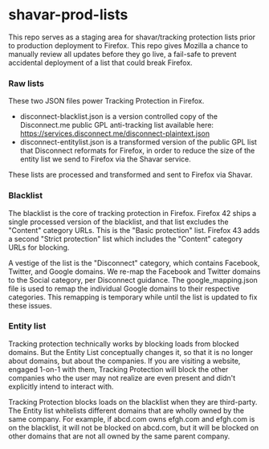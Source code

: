 # shavar-prod-lists
This repo serves as a staging area for shavar/tracking protection lists prior to production deployment to Firefox. This repo gives Mozilla a chance to manually review all updates before they go live, a fail-safe to prevent accidental deployment of a list that could break Firefox.


### Raw lists
These two JSON files power Tracking Protection in Firefox. 

* disconnect-blacklist.json is a version controlled copy of the Disconnect.me public GPL anti-tracking list available here: https://services.disconnect.me/disconnect-plaintext.json
* disconnect-entitylist.json is a transformed version of the public GPL list that Disconnect reformats for Firefox, in order to reduce the size of the entity list we send to Firefox via the Shavar service. 

These lists are processed and transformed and sent to Firefox via Shavar. 


### Blacklist
The blacklist is the core of tracking protection in Firefox. Firefox 42 ships a single processed version of the blacklist, and that list excludes the "Content" category URLs. This is the "Basic protection" list. Firefox 43 adds a second "Strict protection" list which includes the "Content" category URLs for blocking.

A vestige of the list is the "Disconnect" category, which contains Facebook, Twitter, and Google domains. We re-map the Facebook and Twitter domains to the Social category, per Disconnect guidance. The google_mapping.json file is used to remap the individual Google domains to their respective categories. This remapping is temporary while until the list is updated to fix these issues.

### Entity list
Tracking protection technically works by blocking loads from blocked domains. But the Entity List conceptually changes it, so that it is no longer about domains, but about the companies. If you are visiting a website, engaged 1-on-1 with them, Tracking Protection will block the other companies who the user may not realize are even present and didn't explicitly intend to interact with.

Tracking Protection blocks loads on the blacklist when they are third-party. The Entity list whitelists different domains that are wholly owned by the same company. For example, if abcd.com owns efgh.com and efgh.com is on the blacklist, it will not be blocked on abcd.com, but it will be blocked on other domains that are not all owned by the same parent company. 


